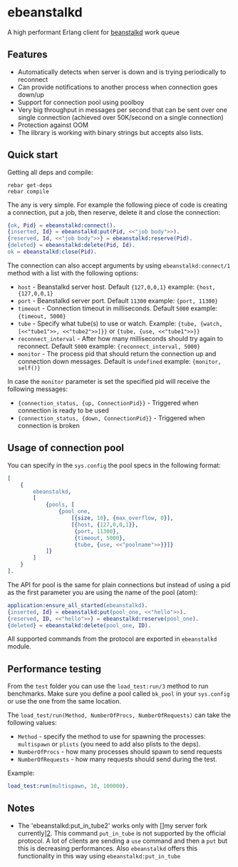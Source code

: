ebeanstalkd
================

A high performant Erlang client for [beanstalkd][1] work queue

Features
-----------

- Automatically detects when server is down and is trying periodically to reconnect
- Can provide notifications to another process when connection goes down/up
- Support for connection pool using poolboy
- Very big throughput in messages per second that can be sent over one single connection (achieved over 50K/second on a single connection) 
- Protection against OOM
- The library is working with binary strings but accepts also lists.

Quick start
-----------

Getting all deps and compile:

```
rebar get-deps
rebar compile
```

The any is very simple. For example the following piece of code is creating a connection, put a job, then reserve, delete it and close the connection:

```erlang
{ok, Pid} = ebeanstalkd:connect().
{inserted, Id} = ebeanstalkd:put(Pid, <<"job body">>).
{reserved, Id, <<"job body">>} = ebeanstalkd:reserve(Pid).
{deleted} = ebeanstalkd:delete(Pid, Id).
ok = ebeanstalkd:close(Pid).
```

The connection can also accept arguments by using `ebeanstalkd:connect/1` method with a list with the following options:

- `host` - Beanstalkd server host. Default `{127,0,0,1}` example: `{host, {127,0,0,1}`
- `port` - Beanstalkd server port. Default `11300` example: `{port, 11300}`
- `timeout` - Connection timeout in milliseconds. Default `5000` example: `{timeout, 5000}`
- `tube` - Specify what tube(s) to use or watch. Example: `{tube, {watch, [<<"tube1">>, <<"tube2">>]}}` or `{tube, {use, <<"tube1">>}}` 
- `reconnect_interval` - After how many milliseconds should try again to reconnect. Default `5000` example: `{reconnect_interval, 5000}`
- `monitor` - The process pid that should return the connection up and connection down messages. Default is `undefined` example: `{monitor, self()}`

In case the `monitor` parameter is set the specified pid will receive the following messages:

- `{connection_status, {up, ConnectionPid}}` - Triggered when connection is ready to be used
- `{connection_status, {down, ConnectionPid}}` - Triggered when connection is broken

Usage of connection pool
-----------

You can specify in the `sys.config` the pool specs in the following format:

```erlang
[
    {
        ebeanstalkd,
        [
            {pools, [
                {pool_one, 
                    [{size, 10}, {max_overflow, 0}], 
                    [{host, {127,0,0,1}}, 
                     {port, 11300}, 
                     {timeout, 5000}, 
                     {tube, {use, <<"poolname">>}}]}
            ]}
        ]
    }
].
```

The API for pool is the same for plain connections but instead of using a pid as the first parameter you are using the name of the pool (atom): 

```erlang
application:ensure_all_started(ebeanstalkd).
{inserted, Id} = ebeanstalkd:put(pool_one, <<"hello">>).
{reserved, ID, <<"hello">>} = ebeanstalkd:reserve(pool_one).
{deleted} = ebeanstalkd:delete(pool_one, ID).
```

All supported commands from the protocol are exported in `ebeanstalkd` module.

Performance testing
-----------

From the `test` folder you can use the `load_test:run/3` method to run benchmarks. Make sure you define a pool called `bk_pool` in your `sys.config` or use the one from the same location.

The `load_test/run(Method, NumberOfProcs, NumberOfRequests)` can take the following values:
 
- `Method` - specify the method to use for spawning the processes: `multispawn` or `plists` (you need to add also plists to the deps).
- `NumberOfProcs` - how many processes should spawn to send requests
- `NumberOfRequests` - how many requests should send during the test.

Example:

```erl
load_test:run(multispawn, 10, 100000).
```

Notes
-----------

- The 'ebeanstalkd:put_in_tube2' works only with []my server fork currently][2]. This command `put_in_tube` is not supported by the official protocol. 
A lot of clients are sending a `use` command and then a `put` but this is decreasing performances. Also `ebeanstalkd` offers this functionality in this way using `ebeanstalkd:put_in_tube`  

[1]:http://kr.github.com/beanstalkd/
[2]:https://github.com/silviucpp/beanstalkd